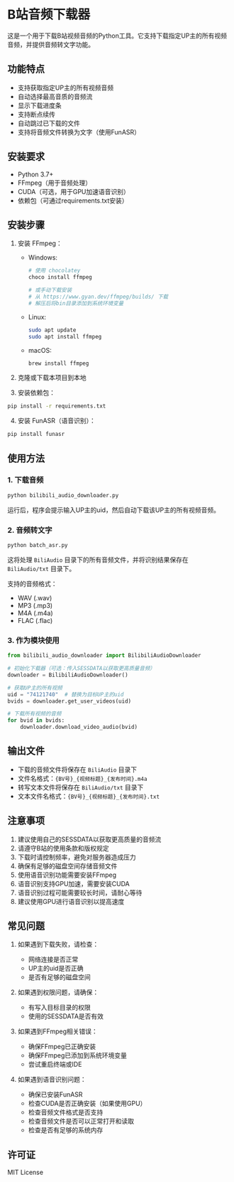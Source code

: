 # B站音频下载器

这是一个用于下载B站视频音频的Python工具。它支持下载指定UP主的所有视频音频，并提供音频转文字功能。

## 功能特点

- 支持获取指定UP主的所有视频音频
- 自动选择最高音质的音频流
- 显示下载进度条
- 支持断点续传
- 自动跳过已下载的文件
- 支持将音频文件转换为文字（使用FunASR）

## 安装要求

- Python 3.7+
- FFmpeg（用于音频处理）
- CUDA（可选，用于GPU加速语音识别）
- 依赖包（可通过requirements.txt安装）

## 安装步骤

1. 安装 FFmpeg：
   - Windows: 
     ```bash
     # 使用 chocolatey
     choco install ffmpeg
     
     # 或手动下载安装
     # 从 https://www.gyan.dev/ffmpeg/builds/ 下载
     # 解压后将bin目录添加到系统环境变量
     ```
   - Linux:
     ```bash
     sudo apt update
     sudo apt install ffmpeg
     ```
   - macOS:
     ```bash
     brew install ffmpeg
     ```

2. 克隆或下载本项目到本地

3. 安装依赖包：
```bash
pip install -r requirements.txt
```

4. 安装 FunASR（语音识别）：
```bash
pip install funasr
```

## 使用方法

### 1. 下载音频

```bash
python bilibili_audio_downloader.py
```

运行后，程序会提示输入UP主的uid，然后自动下载该UP主的所有视频音频。

### 2. 音频转文字

```bash
python batch_asr.py
```

这将处理 `BiliAudio` 目录下的所有音频文件，并将识别结果保存在 `BiliAudio/txt` 目录下。

支持的音频格式：
- WAV (.wav)
- MP3 (.mp3)
- M4A (.m4a)
- FLAC (.flac)

### 3. 作为模块使用

```python
from bilibili_audio_downloader import BilibiliAudioDownloader

# 初始化下载器（可选：传入SESSDATA以获取更高质量音频）
downloader = BilibiliAudioDownloader()

# 获取UP主的所有视频
uid = "74121740"  # 替换为目标UP主的uid
bvids = downloader.get_user_videos(uid)

# 下载所有视频的音频
for bvid in bvids:
    downloader.download_video_audio(bvid)
```

## 输出文件

- 下载的音频文件将保存在 `BiliAudio` 目录下
- 文件名格式：`{BV号}_{视频标题}_{发布时间}.m4a`
- 转写文本文件将保存在 `BiliAudio/txt` 目录下
- 文本文件名格式：`{BV号}_{视频标题}_{发布时间}.txt`

## 注意事项

1. 建议使用自己的SESSDATA以获取更高质量的音频流
2. 请遵守B站的使用条款和版权规定
3. 下载时请控制频率，避免对服务器造成压力
4. 确保有足够的磁盘空间存储音频文件
5. 使用语音识别功能需要安装FFmpeg
6. 语音识别支持GPU加速，需要安装CUDA
7. 语音识别过程可能需要较长时间，请耐心等待
8. 建议使用GPU进行语音识别以提高速度

## 常见问题

1. 如果遇到下载失败，请检查：
   - 网络连接是否正常
   - UP主的uid是否正确
   - 是否有足够的磁盘空间

2. 如果遇到权限问题，请确保：
   - 有写入目标目录的权限
   - 使用的SESSDATA是否有效

3. 如果遇到FFmpeg相关错误：
   - 确保FFmpeg已正确安装
   - 确保FFmpeg已添加到系统环境变量
   - 尝试重启终端或IDE

4. 如果遇到语音识别问题：
   - 确保已安装FunASR
   - 检查CUDA是否正确安装（如果使用GPU）
   - 检查音频文件格式是否支持
   - 检查音频文件是否可以正常打开和读取
   - 检查是否有足够的系统内存

## 许可证

MIT License 